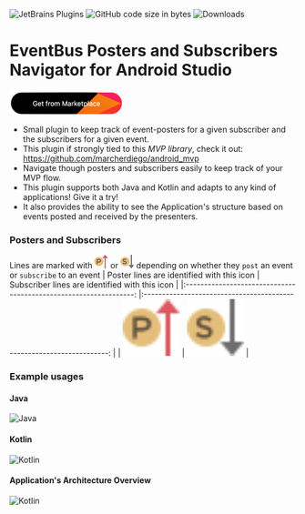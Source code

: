 ![JetBrains Plugins](https://img.shields.io/jetbrains/plugin/r/rating/17579) 
![GitHub code size in bytes](https://img.shields.io/github/languages/code-size/marcherdiego/bus-events-navigator)
![Downloads](https://img.shields.io/jetbrains/plugin/d/17579)


# EventBus Posters and Subscribers Navigator for Android Studio

[![Get from Marketplace](button.png "Download plugin")](https://plugins.jetbrains.com/plugin/17579-event-bus-navigator)

- Small plugin to keep track of event-posters for a given subscriber and the subscribers for a given event.
- This plugin if strongly tied to this <em>MVP library</em>, check it out: https://github.com/marcherdiego/android_mvp
- Navigate though posters and subscribers easily to keep track of your MVP flow.
- This plugin supports both Java and Kotlin and adapts to any kind of applications! Give it a try!
- It also provides the ability to see the Application's structure based on events posted and received by the presenters.

### Posters and Subscribers
Lines are marked with <img alt='Java' src='resources/icons/posters.svg'/> or <img alt='Java' src='resources/icons/subscribers.svg'/> depending on whether they `post` an event or `subscribe` to an event
|            Poster lines are identified with this icon            	|            Subscriber lines are identified with this icon            	|
|:----------------------------------------------------------------:	|:--------------------------------------------------------------------:	|
| <img alt='Java' src='resources/icons/posters.svg' height='100'/> 	| <img alt='Java' src='resources/icons/subscribers.svg' height='100'/> 	|

### Example usages
#### Java
<img alt='Java' src='gifs/java.gif'/>

#### Kotlin
<img alt='Kotlin' src='gifs/kotlin.gif'/>

#### Application's Architecture Overview
<img alt='Kotlin' src='gifs/structure.gif'/>
